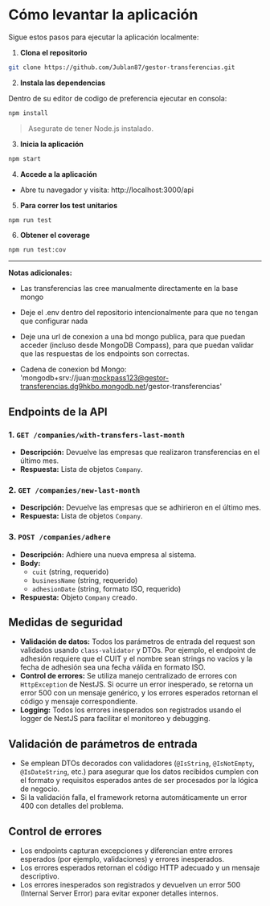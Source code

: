 # Cómo levantar la aplicación

Sigue estos pasos para ejecutar la aplicación localmente:

1. **Clona el repositorio**

```bash
git clone https://github.com/Jublan87/gestor-transferencias.git
```

2. **Instala las dependencias**

Dentro de su editor de codigo de preferencia ejecutar en consola:

```bash
npm install
```

> Asegurate de tener Node.js instalado.

3. **Inicia la aplicación**

```bash
npm start
```

4. **Accede a la aplicación**

- Abre tu navegador y visita: http://localhost:3000/api

5. **Para correr los test unitarios**

```bash
npm run test
```

6. **Obtener el coverage**

```bash
npm run test:cov
```

---

**Notas adicionales:**

- Las transferencias las cree manualmente directamente en la base mongo
- Deje el .env dentro del repositorio intencionalmente para que no tengan que configurar nada
- Deje una url de conexion a una bd mongo publica, para que puedan acceder (incluso desde MongoDB Compass), para que puedan validar que las respuestas de los endpoints son correctas.

- Cadena de conexion bd Mongo: 'mongodb+srv://juan:mockpass123@gestor-transferencias.dg9hkbo.mongodb.net/gestor-transferencias'

## Endpoints de la API

### 1. `GET /companies/with-transfers-last-month`

- **Descripción:** Devuelve las empresas que realizaron transferencias en el último mes.
- **Respuesta:** Lista de objetos `Company`.

### 2. `GET /companies/new-last-month`

- **Descripción:** Devuelve las empresas que se adhirieron en el último mes.
- **Respuesta:** Lista de objetos `Company`.

### 3. `POST /companies/adhere`

- **Descripción:** Adhiere una nueva empresa al sistema.
- **Body:**
  - `cuit` (string, requerido)
  - `businessName` (string, requerido)
  - `adhesionDate` (string, formato ISO, requerido)
- **Respuesta:** Objeto `Company` creado.

## Medidas de seguridad

- **Validación de datos:** Todos los parámetros de entrada del request son validados usando `class-validator` y DTOs. Por ejemplo, el endpoint de adhesión requiere que el CUIT y el nombre sean strings no vacíos y la fecha de adhesión sea una fecha válida en formato ISO.
- **Control de errores:** Se utiliza manejo centralizado de errores con `HttpException` de NestJS. Si ocurre un error inesperado, se retorna un error 500 con un mensaje genérico, y los errores esperados retornan el código y mensaje correspondiente.
- **Logging:** Todos los errores inesperados son registrados usando el logger de NestJS para facilitar el monitoreo y debugging.

## Validación de parámetros de entrada

- Se emplean DTOs decorados con validadores (`@IsString`, `@IsNotEmpty`, `@IsDateString`, etc.) para asegurar que los datos recibidos cumplen con el formato y requisitos esperados antes de ser procesados por la lógica de negocio.
- Si la validación falla, el framework retorna automáticamente un error 400 con detalles del problema.

## Control de errores

- Los endpoints capturan excepciones y diferencian entre errores esperados (por ejemplo, validaciones) y errores inesperados.
- Los errores esperados retornan el código HTTP adecuado y un mensaje descriptivo.
- Los errores inesperados son registrados y devuelven un error 500 (Internal Server Error) para evitar exponer detalles internos.
